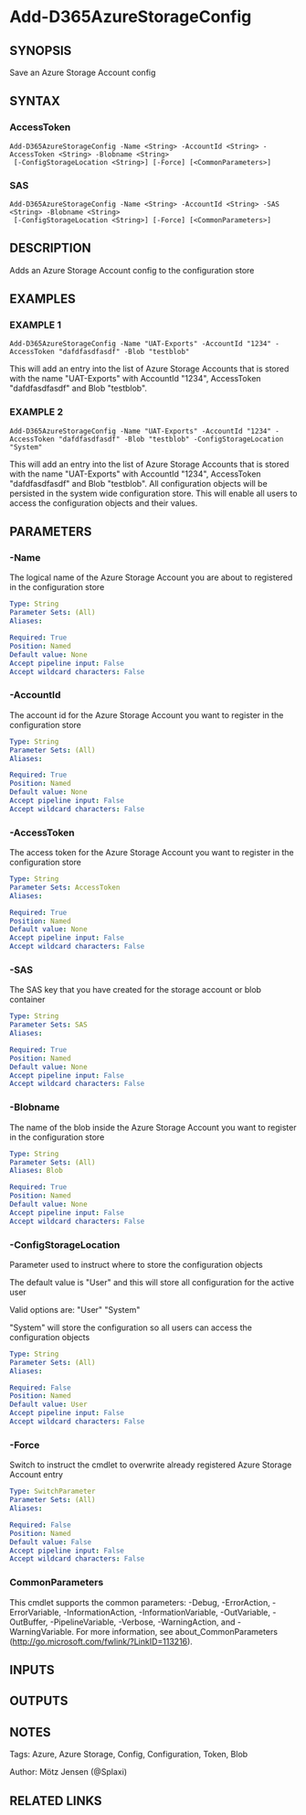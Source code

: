 ﻿---
external help file: d365fo.tools-help.xml
Module Name: d365fo.tools
online version:
schema: 2.0.0
---

# Add-D365AzureStorageConfig

## SYNOPSIS
Save an Azure Storage Account config

## SYNTAX

### AccessToken
```
Add-D365AzureStorageConfig -Name <String> -AccountId <String> -AccessToken <String> -Blobname <String>
 [-ConfigStorageLocation <String>] [-Force] [<CommonParameters>]
```

### SAS
```
Add-D365AzureStorageConfig -Name <String> -AccountId <String> -SAS <String> -Blobname <String>
 [-ConfigStorageLocation <String>] [-Force] [<CommonParameters>]
```

## DESCRIPTION
Adds an Azure Storage Account config to the configuration store

## EXAMPLES

### EXAMPLE 1
```
Add-D365AzureStorageConfig -Name "UAT-Exports" -AccountId "1234" -AccessToken "dafdfasdfasdf" -Blob "testblob"
```

This will add an entry into the list of Azure Storage Accounts that is stored with the name "UAT-Exports" with AccountId "1234", AccessToken "dafdfasdfasdf" and Blob "testblob".

### EXAMPLE 2
```
Add-D365AzureStorageConfig -Name "UAT-Exports" -AccountId "1234" -AccessToken "dafdfasdfasdf" -Blob "testblob" -ConfigStorageLocation "System"
```

This will add an entry into the list of Azure Storage Accounts that is stored with the name "UAT-Exports" with AccountId "1234", AccessToken "dafdfasdfasdf" and Blob "testblob".
All configuration objects will be persisted in the system wide configuration store.
This will enable all users to access the configuration objects and their values.

## PARAMETERS

### -Name
The logical name of the Azure Storage Account you are about to registered in the configuration store

```yaml
Type: String
Parameter Sets: (All)
Aliases:

Required: True
Position: Named
Default value: None
Accept pipeline input: False
Accept wildcard characters: False
```

### -AccountId
The account id for the Azure Storage Account you want to register in the configuration store

```yaml
Type: String
Parameter Sets: (All)
Aliases:

Required: True
Position: Named
Default value: None
Accept pipeline input: False
Accept wildcard characters: False
```

### -AccessToken
The access token for the Azure Storage Account you want to register in the configuration store

```yaml
Type: String
Parameter Sets: AccessToken
Aliases:

Required: True
Position: Named
Default value: None
Accept pipeline input: False
Accept wildcard characters: False
```

### -SAS
The SAS key that you have created for the storage account or blob container

```yaml
Type: String
Parameter Sets: SAS
Aliases:

Required: True
Position: Named
Default value: None
Accept pipeline input: False
Accept wildcard characters: False
```

### -Blobname
The name of the blob inside the Azure Storage Account you want to register in the configuration store

```yaml
Type: String
Parameter Sets: (All)
Aliases: Blob

Required: True
Position: Named
Default value: None
Accept pipeline input: False
Accept wildcard characters: False
```

### -ConfigStorageLocation
Parameter used to instruct where to store the configuration objects

The default value is "User" and this will store all configuration for the active user

Valid options are:
"User"
"System"

"System" will store the configuration so all users can access the configuration objects

```yaml
Type: String
Parameter Sets: (All)
Aliases:

Required: False
Position: Named
Default value: User
Accept pipeline input: False
Accept wildcard characters: False
```

### -Force
Switch to instruct the cmdlet to overwrite already registered Azure Storage Account entry

```yaml
Type: SwitchParameter
Parameter Sets: (All)
Aliases:

Required: False
Position: Named
Default value: False
Accept pipeline input: False
Accept wildcard characters: False
```

### CommonParameters
This cmdlet supports the common parameters: -Debug, -ErrorAction, -ErrorVariable, -InformationAction, -InformationVariable, -OutVariable, -OutBuffer, -PipelineVariable, -Verbose, -WarningAction, and -WarningVariable.
For more information, see about_CommonParameters (http://go.microsoft.com/fwlink/?LinkID=113216).

## INPUTS

## OUTPUTS

## NOTES
Tags: Azure, Azure Storage, Config, Configuration, Token, Blob

Author: Mötz Jensen (@Splaxi)

## RELATED LINKS
